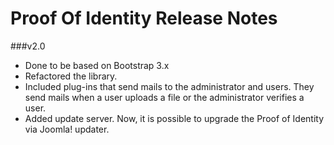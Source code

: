 Proof Of Identity Release Notes
===============================

###v2.0
* Done to be based on Bootstrap 3.x
* Refactored the library.
* Included plug-ins that send mails to the administrator and users. They send mails when a user uploads a file or the administrator verifies a user.
* Added update server. Now, it is possible to upgrade the Proof of Identity via Joomla! updater.